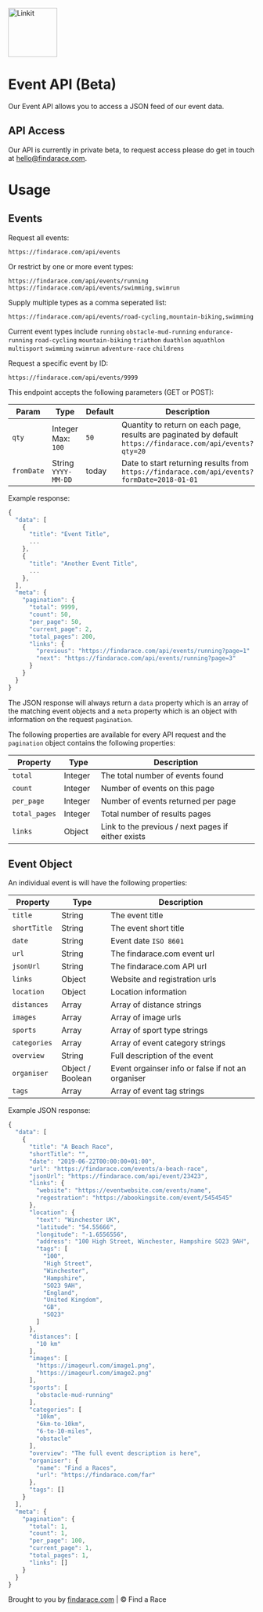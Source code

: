 <p align="left"><a href="https://findarace.com" target="_blank"><img width="100" height="100" src="https://avatars1.githubusercontent.com/u/44780079?s=200&amp;v=4" alt="Linkit"></a></p>

# Event API (Beta)

Our Event API allows you to access a JSON feed of our event data.

## API Access

Our API is currently in private beta, to request access please do get in touch at [hello@findarace.com](mailto:hello@findarace.com).

# Usage

## Events

Request all events:
```
https://findarace.com/api/events
```

Or restrict by one or more event types:
```
https://findarace.com/api/events/running
https://findarace.com/api/events/swimming,swimrun
```

Supply multiple types as a comma seperated list:
```
https://findarace.com/api/events/road-cycling,mountain-biking,swimming
```

Current event types include `running` `obstacle-mud-running` `endurance-running` `road-cycling` `mountain-biking` `triathon` `duathlon` `aquathlon` `multisport` `swimming` `swimrun` `adventure-race` `childrens` 

Request a specific event by ID:
```
https://findarace.com/api/events/9999
```

This endpoint accepts the following parameters (GET or POST):

<table class="table" width="100%">
<thead>
  <tr>
    <th width="20%">Param</th>
    <th width="15%">Type</th>
    <th width="15%">Default</th>
    <th width="50%">Description</th>
  </tr>
</thead>
<tbody>
  <tr>
    <td><code>qty</code></td>
    <td>Integer<br>Max: <code>100</code></td>
    <td><code>50</code></td>
    <td>
      Quantity to return on each page, results are paginated by default<br>
      <code>https://findarace.com/api/events?qty=20</code>
    </td>
  </tr>
  <tr>
    <td><code>fromDate</code></td>
    <td>String<br><code>YYYY-MM-DD</code></td>
    <td>today</td>
    <td>
      Date to start returning results from<br>
      <code>https://findarace.com/api/events?formDate=2018-01-01</code>
    </td>
  </tr>
 </tbody>
</table>

Example response:

``` javascript
{
  "data": [
    {
      "title": "Event Title",
      ...
    },
    {
      "title": "Another Event Title",
      ...
    },
  ],
  "meta": {
    "pagination": {
      "total": 9999,
      "count": 50,
      "per_page": 50,
      "current_page": 2,
      "total_pages": 200,
      "links": {
        "previous": "https://findarace.com/api/events/running?page=1"
        "next": "https://findarace.com/api/events/running?page=3"
      }
    }
  }
}
```

The JSON response will always return a `data` property which is an array of the matching event objects and a `meta` property which is an object with information on the request `pagination`.

The following properties are available for every API request and the `pagination` object contains the following properties:

<table class="table" width="100%">
<thead>
  <tr>
    <th width="20%">Property</th>
    <th width="15%">Type</th>
    <th width="65%">Description</th>
  </tr>
</thead>
<tbody>
  <tr>
    <td><code>total</code></td>
    <td>Integer</td>
    <td>The total number of events found</td>
  </tr>  
  <tr>
    <td><code>count</code></td>
    <td>Integer</td>
    <td>Number of events on this page</td>
  </tr>
  <tr>
    <td><code>per_page</code></td>
    <td>Integer</td>
    <td>Number of events returned per page</td>
  </tr>
  <tr>
    <td><code>total_pages</code></td>
    <td>Integer</td>
    <td>Total number of results pages</td>
  </tr>
  <tr>
    <td><code>links</code></td>
    <td>Object</td>
    <td>Link to the previous / next pages if either exists</td>
  </tr>
 </tbody>
</table>

## Event Object

An individual event is will have the following properties:

<table class="table" width="100%">
<thead>
  <tr>
    <th width="20%">Property</th>
    <th width="20%">Type</th>
    <th width="60%">Description</th>
  </tr>
</thead>
<tbody>
  <tr>
    <td><code>title</code></td>
    <td>String</td>
    <td>The event title</td>
  </tr>
  <tr>
    <td><code>shortTitle</code></td>
    <td>String</td>
    <td>The event short title</td>
  </tr>
  <tr>
    <td><code>date</code></td>
    <td>String</td>
    <td>
       Event date <code>ISO 8601</code>
    </td>
  </tr>
  <tr>
    <td><code>url</code></td>
    <td>String</td>
    <td>The findarace.com event url</td>
  </tr>
  <tr>
    <td><code>jsonUrl</code></td>
    <td>String</td>
    <td>The findarace.com API url</td>
  </tr>
  <tr>
    <td><code>links</code></td>
    <td>Object</td>
    <td>Website and registration urls</td>
  </tr>
  <tr>
    <td><code>location</code></td>
    <td>Object</td>
    <td>Location information</td>  
  </tr>
  <tr>
    <td><code>distances</code></td>
    <td>Array</td>
    <td>Array of distance strings</td>
  </tr>
  <tr>
    <td><code>images</code></td>
    <td>Array</td>
    <td>Array of image urls</td>
  </tr>
  <tr>
    <td><code>sports</code></td>
    <td>Array</td>
    <td>Array of sport type strings</td>
  </tr>
  <tr>
    <td><code>categories</code></td>
    <td>Array</td>
    <td>Array of event category strings</td>
  </tr>
  <tr>
    <td><code>overview</code></td>
    <td>String</td>
    <td>Full description of the event</td>
  </tr>
  <tr>
    <td><code>organiser</code></td>
    <td>Object / Boolean</td>
    <td>Event orgainser info or false if not an organiser</td>
  </tr>
  <tr>
    <td><code>tags</code></td>
    <td>Array</td>
    <td>Array of event tag strings</td>
  </tr>
 </tbody>
</table>

Example JSON response:

``` javascript
{
  "data": [
    {
      "title": "A Beach Race",
      "shortTitle": "",
      "date": "2019-06-22T00:00:00+01:00",
      "url": "https://findarace.com/events/a-beach-race",
      "jsonUrl": "https://findarace.com/api/event/23423",
      "links": {
        "website": "https://eventwebsite.com/events/name",
        "regestration": "https://abookingsite.com/event/5454545"
      },
      "location": {
        "text": "Winchester UK",
        "latitude": "54.55666",
        "longitude": "-1.6556556",
        "address": "100 High Street, Winchester, Hampshire SO23 9AH",
        "tags": [
          "100",
          "High Street",
          "Winchester",
          "Hampshire",
          "SO23 9AH",
          "England",
          "United Kingdom",
          "GB",
          "SO23"
        ]
      },
      "distances": [
        "10 km"
      ],
      "images": [
        "https://imageurl.com/image1.png",
        "https://imageurl.com/image2.png"
      ],
      "sports": [
        "obstacle-mud-running"
      ],
      "categories": [
        "10km",
        "6km-to-10km",
        "6-to-10-miles",
        "obstacle"
      ],
      "overview": "The full event description is here",
      "organiser": {
        "name": "Find a Races",
        "url": "https://findarace.com/far"
      },
      "tags": []
    }
  ],
  "meta": {
    "pagination": {
      "total": 1,
      "count": 1,
      "per_page": 100,
      "current_page": 1,
      "total_pages": 1,
      "links": []
    }
  }
}
```

Brought to you by [findarace.com](https://findarace.com) | &copy; Find a Race
